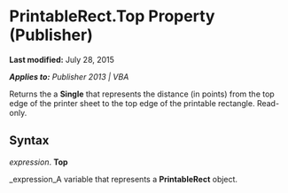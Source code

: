 
# PrintableRect.Top Property (Publisher)

 **Last modified:** July 28, 2015

 _**Applies to:** Publisher 2013 | VBA_

Returns the a  **Single** that represents the distance (in points) from the top edge of the printer sheet to the top edge of the printable rectangle. Read-only.


## Syntax

 _expression_. **Top**

 _expression_A variable that represents a  **PrintableRect** object.

